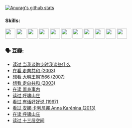 
[![Anurag's github stats](https://github-readme-stats.vercel.app/api?username=w940853815)](https://github.com/anuraghazra/github-readme-stats)

### Skills:

<code><img height="32" src="https://cdn.jsdelivr.net/npm/simple-icons@v5/icons/python.svg"></code>
<code><img height="32" src="https://cdn.jsdelivr.net/npm/simple-icons@v5/icons/javascript.svg"></code>
<code><img height="32" src="https://cdn.jsdelivr.net/npm/simple-icons@v5/icons/django.svg"></code>
<code><img height="32" src="https://cdn.jsdelivr.net/npm/simple-icons@v5/icons/flask.svg"></code>
<code><img height="32" src="https://cdn.jsdelivr.net/npm/simple-icons@v5/icons/vuetify.svg"></code>
<code><img height="32" src="https://cdn.jsdelivr.net/npm/simple-icons@v5/icons/git.svg"></code>
<code><img height="32" src="https://cdn.jsdelivr.net/npm/simple-icons@v5/icons/docker.svg"></code>
<code><img height="32" src="https://cdn.jsdelivr.net/npm/simple-icons@v5/icons/postgresql.svg"></code>
<code><img height="32" src="https://cdn.jsdelivr.net/npm/simple-icons@v5/icons/elasticsearch.svg"></code>
<code><img height="32" src="https://cdn.jsdelivr.net/npm/simple-icons@v5/icons/macos.svg"></code>
<code><img height="32" src="https://cdn.jsdelivr.net/npm/simple-icons@v5/icons/linux.svg"></code>

### 🗣 豆瓣:

<!-- DOUBAN-ACTIVITIES:START -->
- [读过 当我谈跑步时我谈些什么](https://www.douban.com/people/136069238/status/3715422296/?_i=42025709)
- [在看 走向共和‎ (2003)](https://www.douban.com/people/136069238/status/3711470443/?_i=42025709)
- [想看 大明王朝1566‎ (2007)](https://www.douban.com/people/136069238/status/3710980213/?_i=42025709)
- [想看 走向共和‎ (2003)](https://www.douban.com/people/136069238/status/3710980002/?_i=42025709)
- [在读 置身事内](https://www.douban.com/people/136069238/status/3710472151/?_i=42025709)
- [读过 呼啸山庄](https://www.douban.com/people/136069238/status/3710470617/?_i=42025709)
- [看过 有话好好说‎ (1997)](https://www.douban.com/people/136069238/status/3709833172/?_i=42025709)
- [看过 安娜·卡列尼娜 Anna Karénina‎ (2013)](https://www.douban.com/people/136069238/status/3708942010/?_i=42025709)
- [在读 呼啸山庄](https://www.douban.com/people/136069238/status/3701626992/?_i=42025709)
- [读过 十三层空间](https://www.douban.com/people/136069238/status/3700755247/?_i=42025709)
<!-- DOUBAN-ACTIVITIES:END -->
<!--
**w940853815/w940853815** is a ✨ _special_ ✨ repository because its `README.md` (this file) appears on your GitHub profile.

Here are some ideas to get you started:

- 🔭 I’m currently working on ...
- 🌱 I’m currently learning ...
- 👯 I’m looking to collaborate on ...
- 🤔 I’m looking for help with ...
- 💬 Ask me about ...
- 📫 How to reach me: ...
- 😄 Pronouns: ...
- ⚡ Fun fact: ...
-->
